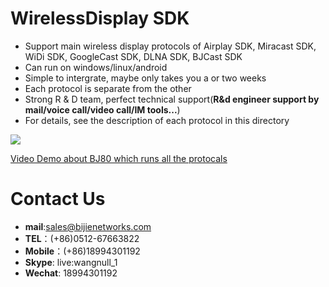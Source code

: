 # WirelessDisplay SDK

* Support main wireless display protocols of Airplay SDK, Miracast SDK, WiDi SDK, GoogleCast SDK, DLNA SDK, BJCast SDK
* Can run on windows/linux/android
* Simple to intergrate, maybe only takes you a or two weeks
* Each protocol is separate from the other
* Strong R & D team, perfect technical support(**R&d engineer support by mail/voice call/video call/IM tools...**)
* For details, see the description of each protocol in this directory

![](https://github.com/WirelessPresentation/WirelessDisplay-SDK/blob/main/zimg/all%20protocals.png)

[Video Demo about BJ80 which runs all the protocals](https://youtu.be/vj5lItw1W1c)

# Contact Us
* **mail**:[sales@bijienetworks.com](mailto:sales@bijienetworks.com)
* **TEL**：(+86)0512-67663822
* **Mobile**：(+86)18994301192
* **Skype**: live:wangnull_1
* **Wechat**: 18994301192


